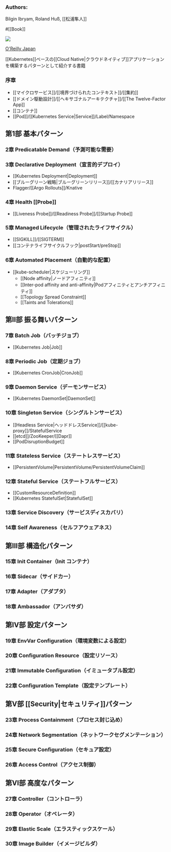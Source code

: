### Authors:
Bilgin Ibryam, Roland Huß, [[松浦隼人]]

#[[Book]] 

![](https://www.oreilly.co.jp/books/images/picture_large978-4-8144-0088-1.jpeg)

[O'Reilly Japan](https://www.oreilly.co.jp/books/9784814400881/)

[[Kubernetes]]ベースの[[Cloud Native|クラウドネイティブ]]アプリケーションを構築するパターンとして紹介する書籍

### 序章
- [[マイクロサービス]]/[[境界づけられたコンテキスト]]/[[集約]]
- [[ドメイン駆動設計]]/[[ヘキサゴナルアーキテクチャ]]/[[The Twelve-Factor App]]
- [[コンテナ]]
- [[Pod]]/[[Kubernetes Service|Service]]/Label/Namespace
## 第1部 基本パターン
### 2章 Predicatable Demand（予測可能な需要）
### 3章 Declarative Deployment（宣言的デプロイ）
- [[Kubernetes Deployment|Deployment]]
- [[ブルーグリーン戦略|ブルーグリーンリリース]]/[[カナリアリリース]]
- Flagger/[[Argo Rollouts]]/Knative
### 4章 Health [[Probe]]
- [[Liveness Probe]]/[[Readiness Probe]]/[[Startup Probe]]
### 5章 Managed Lifecycle（管理されたライフサイクル）
- [[SIGKILL]]/[[SIGTERM]]
- [[コンテナライフサイクルフック|postStart/preStop]]
### 6章 Automated Placement（自動的な配置）
- [[kube-scheduler|スケジューリング]]
  - [[Node affinity|ノードアフィニティ]]
  - [[Inter-pod affinity and anti-affinity|Podアフィニティとアンチアフィニティ]]
  - [[Topology Spread Constraint]]
  - [[Taints and Tolerations]]
## 第II部 振る舞いパターン
### 7章 Batch Job（バッチジョブ）
- [[Kubernetes Job|Job]]
### 8章 Periodic Job（定期ジョブ）
- [[Kubernetes CronJob|CronJob]]
### 9章 Daemon Service（デーモンサービス）
- [[Kubernetes DaemonSet|DaemonSet]]
### 10章 Singleton Service（シングルトンサービス）
- [[Headless Service|ヘッドドレスService]]/[[kube-proxy]]/StatefulService
- [[etcd]]/ZooKeeper/[[Dapr]]
- [[PodDisruptionBudget]]
### 11章 Stateless Service（ステートレスサービス）
- [[PersistentVolume|PersistentVolume/PersistentVolumeClaim]]
### 12章 Stateful Service（ステートフルサービス）
- [[CustomResourceDefinition]]
- [[Kubernetes StatefulSet|StatefulSet]]
### 13章 Service Discovery（サービスディスカバリ）
### 14章 Self Awareness（セルフアウェアネス）
## 第III部 構造化パターン
### 15章 Init Container（Init コンテナ）
### 16章 Sidecar（サイドカー）
### 17章 Adapter（アダプタ）
### 18章 Ambassador（アンバサダ）
## 第IV部 設定パターン
### 19章 EnvVar Configuration（環境変数による設定）
### 20章 Configuration Resource（設定リソース）
### 21章 Immutable Configuration（イミュータブル設定）
### 22章 Configuration Template（設定テンプレート）
## 第V部 [[Security|セキュリティ]]パターン
### 23章 Process Containment（プロセス封じ込め）
### 24章 Network Segmentation（ネットワークセグメンテーション）
### 25章 Secure Configuration（セキュア設定）
### 26章 Access Control（アクセス制御）
## 第VI部 高度なパターン
### 27章 Controller（コントローラ）
### 28章 Operator（オペレータ）
### 29章 Elastic Scale（エラスティックスケール）
### 30章 Image Builder（イメージビルダ）